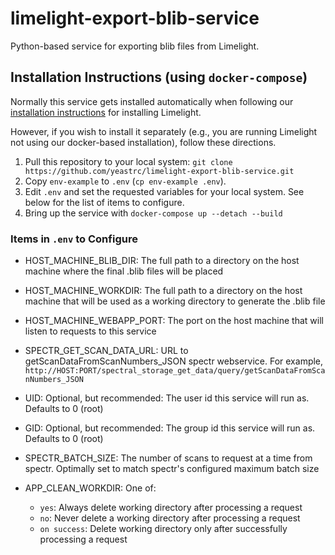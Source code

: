 # limelight-export-blib-service
Python-based service for exporting blib files from Limelight. 

## Installation Instructions (using `docker-compose`)
Normally this service gets installed automatically when following our [installation instructions](https://limelight-ms.readthedocs.io/en/latest/administration.html)
for installing Limelight.

However, if you wish to install it separately (e.g., you are running Limelight not using our docker-based installation),
follow these directions.

1. Pull this repository to your local system: `git clone https://github.com/yeastrc/limelight-export-blib-service.git`
2. Copy `env-example` to `.env` (`cp env-example .env`). 
3. Edit `.env` and set the requested variables for your local system. See below for the list of items to configure.
4. Bring up the service with `docker-compose up --detach --build`

### Items in `.env` to Configure

- HOST_MACHINE_BLIB_DIR: The full path to a directory on the host machine where the final .blib files will be placed
- HOST_MACHINE_WORKDIR: The full path to a directory on the host machine that will be used as a working directory to generate the .blib file
- HOST_MACHINE_WEBAPP_PORT: The port on the host machine that will listen to requests to this service
- SPECTR_GET_SCAN_DATA_URL: URL to getScanDataFromScanNumbers_JSON spectr webservice. For example, `http://HOST:PORT/spectral_storage_get_data/query/getScanDataFromScanNumbers_JSON`
- UID: Optional, but recommended: The user id this service will run as. Defaults to 0 (root)
- GID: Optional, but recommended: The group id this service will run as. Defaults to 0 (root)
- SPECTR_BATCH_SIZE: The number of scans to request at a time from spectr. Optimally set to match spectr's configured maximum batch size
- APP_CLEAN_WORKDIR: One of:
   
  - `yes`: Always delete working directory after processing a request
  - `no`: Never delete a working directory after processing a request
  - `on success`: Delete working directory only after successfully processing a request
